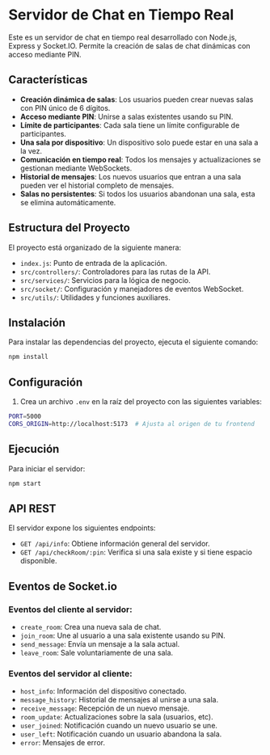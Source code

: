 # Servidor de Chat en Tiempo Real

Este es un servidor de chat en tiempo real desarrollado con Node.js, Express y Socket.IO. Permite la creación de salas de chat dinámicas con acceso mediante PIN.

## Características

- **Creación dinámica de salas**: Los usuarios pueden crear nuevas salas con PIN único de 6 dígitos.
- **Acceso mediante PIN**: Unirse a salas existentes usando su PIN.
- **Límite de participantes**: Cada sala tiene un límite configurable de participantes.
- **Una sala por dispositivo**: Un dispositivo solo puede estar en una sala a la vez.
- **Comunicación en tiempo real**: Todos los mensajes y actualizaciones se gestionan mediante WebSockets.
- **Historial de mensajes**: Los nuevos usuarios que entran a una sala pueden ver el historial completo de mensajes.
- **Salas no persistentes**: Si todos los usuarios abandonan una sala, esta se elimina automáticamente.

## Estructura del Proyecto

El proyecto está organizado de la siguiente manera:

- `index.js`: Punto de entrada de la aplicación.
- `src/controllers/`: Controladores para las rutas de la API.
- `src/services/`: Servicios para la lógica de negocio.
- `src/socket/`: Configuración y manejadores de eventos WebSocket.
- `src/utils/`: Utilidades y funciones auxiliares.

## Instalación

Para instalar las dependencias del proyecto, ejecuta el siguiente comando:

```bash
npm install
```

## Configuración

1. Crea un archivo `.env` en la raíz del proyecto con las siguientes variables:

```bash
PORT=5000
CORS_ORIGIN=http://localhost:5173  # Ajusta al origen de tu frontend
```

## Ejecución

Para iniciar el servidor:

```bash
npm start
```

## API REST

El servidor expone los siguientes endpoints:

- `GET /api/info`: Obtiene información general del servidor.
- `GET /api/checkRoom/:pin`: Verifica si una sala existe y si tiene espacio disponible.

## Eventos de Socket.io

### Eventos del cliente al servidor:

- `create_room`: Crea una nueva sala de chat.
- `join_room`: Une al usuario a una sala existente usando su PIN.
- `send_message`: Envía un mensaje a la sala actual.
- `leave_room`: Sale voluntariamente de una sala.

### Eventos del servidor al cliente:

- `host_info`: Información del dispositivo conectado.
- `message_history`: Historial de mensajes al unirse a una sala.
- `receive_message`: Recepción de un nuevo mensaje.
- `room_update`: Actualizaciones sobre la sala (usuarios, etc).
- `user_joined`: Notificación cuando un nuevo usuario se une.
- `user_left`: Notificación cuando un usuario abandona la sala.
- `error`: Mensajes de error.
